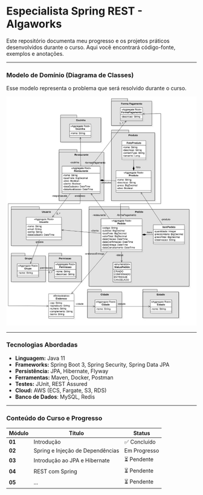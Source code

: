 # Especialista Spring REST - Algaworks

Este repositório documenta meu progresso e os projetos práticos desenvolvidos durante o curso.
Aqui você encontrará código-fonte, exemplos e anotações.

---
### Modelo de Domínio (Diagrama de Classes)

Esse modelo representa o problema que será resolvido durante o curso.

![Modelo de domínio do projeto](images/diagrama-de-classes-de-dominio.jpg)

---
### Tecnologias Abordadas

* **Linguagem:** Java 11
* **Frameworks:** Spring Boot 3, Spring Security, Spring Data JPA
* **Persistência:** JPA, Hibernate, Flyway
* **Ferramentas:** Maven, Docker, Postman
* **Testes:** JUnit, REST Assured
* **Cloud:** AWS (ECS, Fargate, S3, RDS)
* **Banco de Dados**: MySQL, Redis

---

### Conteúdo do Curso e Progresso
 Módulo | Título | Status |
|---|---|---|
| **01** | Introdução | ✅ Concluído |
| **02** | Spring e Injeção de Dependências | Em Progresso |
| **03** | Introdução ao JPA e Hibernate | ⏳ Pendente |
| **04** | REST com Spring | ⏳ Pendente |
| **05** | ... | ⏳ Pendente |
